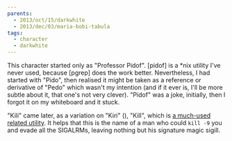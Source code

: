 ```yaml
---
parents:
  - 2013/oct/15/darkwhite
  - 2013/dec/03/maria-bobi-tabula
tags:
  - character
  - darkwhite
---
```


This character started only as "Professor Pidof". [pidof] is a \*nix utility I've never used, because [pgrep] does the work better. Nevertheless, I had started with "Pido", then realised it might be taken as a reference or derivative of "Pedo" which wasn't my intention (and if it ever is, I'll be more subtle about it, that one's not very clever). "Pidof" was a joke, initially, then I forgot it on my whiteboard and it stuck.

"Kili" came later, as a variation on "Kiri" (), "Kill", which is [a much-used related utility](). It helps that this is the name of a man who could `kill -9` you and evade all the SIGALRMs, leaving nothing but his signature magic sigill.